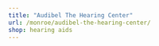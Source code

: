 ```yaml
---
title: "Audibel The Hearing Center"
url: /monroe/audibel-the-hearing-center/
shop: hearing aids
---
```

